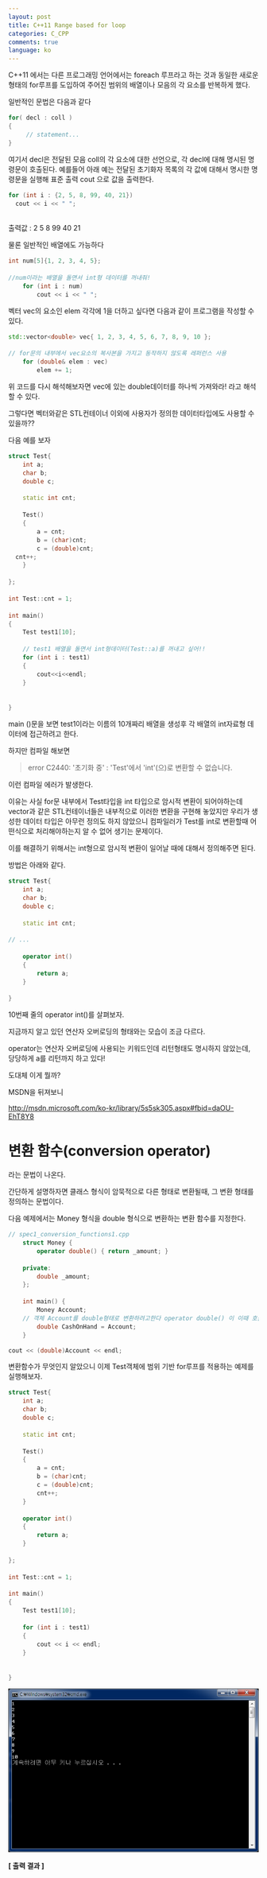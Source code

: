 ```yaml
---
layout: post
title: C++11 Range based for loop
categories: C_CPP
comments: true
language: ko
---
```


C++11 에서는 다른 프로그래밍 언어에서는 foreach 루프라고 하는 것과 동일한 새로운 형태의 for루프를 도입하여 주어진 범위의 배열이나 모음의 각 요소를 반복하게 했다.
 
일반적인 문법은 다음과 같다
 
```cpp
for( decl : coll )
{
     // statement...
}
```
 
여기서 decl은 전달된 모음 coll의 각 요소에 대한 선언으로, 각 decl에 대해 명시된 명령문이 호출된다.
예를들어 아래 예는 전달된 초기화자 목록의 각 값에 대해서 명시한 명령문을 실행해 표준 출력 cout 으로 값을 출력한다.
 
```cpp
for (int i : {2, 5, 8, 99, 40, 21})
  cout << i << " ";
 
```
출력값 :  2 5 8 99 40 21

물론 일반적인 배열에도 가능하다

``` cpp
int num[5]{1, 2, 3, 4, 5};
 
//num이라는 배열을 돌면서 int형 데이터를 꺼내줘!
    for (int i : num)              
        cout << i << " ";
```

벡터 vec의 요소인 elem 각각에 1을 더하고 싶다면 다음과 같이 프로그램을 작성할 수 있다.

```cpp
std::vector<double> vec{ 1, 2, 3, 4, 5, 6, 7, 8, 9, 10 };
 
// for문의 내부에서 vec요소의 복사본을 가지고 동작하지 않도록 레퍼런스 사용
    for (double& elem : vec)   
        elem += 1; 
```

위 코드를 다시 해석해보자면 vec에 있는 double데이터를 하나씩 가져와라! 라고 해석할 수 있다.
 
그렇다면 벡터와같은 STL컨테이너 이외에 사용자가 정의한 데이터타입에도 사용할 수 있을까??

다음 예를 보자

```cpp
struct Test{   
    int a;
    char b;
    double c;
 
    static int cnt;
 
    Test()
    {
        a = cnt;
        b = (char)cnt;
        c = (double)cnt;
  cnt++;
    }
    
};
 
int Test::cnt = 1;
 
int main()
{
    Test test1[10];
 
  	// test1 배열을 돌면서 int형데이터(Test::a)를 꺼내고 싶어!!
    for (int i : test1) 
    {
        cout<<i<<endl;
    }
 
    
}
```

main ()문을 보면
test1이라는 이름의 10개짜리 배열을 생성후
각 배열의 int자료형 데이터에 접근하려고 한다.
 
하지만 컴파일 해보면 

> error C2440: '초기화 중' : 'Test'에서 'int'(으)로 변환할 수 없습니다.

이런 컴파일 에러가 발생한다.

​이유는 사실 for문 내부에서 Test타입을 int 타입으로 암시적 변환이 되어야하는데 vector과 같은 STL컨테이너들은 내부적으로 이러한 변환을 구현해 놓았지만 우리가 생성한 데이터 타입은 아무런 정의도 하지 않았으니 컴파일러가 Test를 int로 변환할때 어떤식으로 처리해야하는지 알 수 없어 생기는 문제이다.
 
이를 해결하기 위해서는 int형으로 암시적 변환이 일어날 때에 대해서 정의해주면 된다.
 
방법은 아래와 같다.

```cpp
struct Test{
    int a;
    char b;
    double c;
 
    static int cnt;
 
// ...
 
    operator int()
    {
        return a;
    }
    
}
```

10번째 줄의 operator int()를 살펴보자.

지금까지 알고 있던 연산자 오버로딩의 형태와는 모습이 조금 다르다.

operator는 연산자 오버로딩에 사용되는 키워드인데 리턴형태도 명시하지 않았는데, 당당하게 a를 리턴까지 하고 있다!

도대체 이게 뭘까?

MSDN을 뒤져보니

<http://msdn.microsoft.com/ko-kr/library/5s5sk305.aspx#fbid=daOU-EhT8Y8>

# 변환 함수(conversion operator)
라는 문법이 나온다.

간단하게 설명하자면
클래스 형식이 암묵적으로 다른 형태로 변환될때, 그 변환 형태를 정의하는 문법이다.

다음 예제에서는 Money 형식을 double 형식으로 변환하는 변환 함수를 지정한다.

```cpp
// spec1_conversion_functions1.cpp
    struct Money {
        operator double() { return _amount; }
 
    private:
        double _amount;
    };
 
    int main() {
        Money Account;
	// 객체 Account를 double형태로 변환하려고한다 operator double() 이 이때 호출됨
        double CashOnHand = Account;  
    }
```

```cpp
cout << (double)Account << endl;
```

변환함수가 무엇인지 알았으니 이제 Test객체에 범위 기반 for루프를 적용하는 예제를 실행해보자.

```cpp
struct Test{
    int a;
    char b;
    double c;
 
    static int cnt;
 
    Test()
    {
        a = cnt;
        b = (char)cnt;
        c = (double)cnt;
        cnt++;
    }
 
    operator int()
    {
        return a;
    }
    
};
 
int Test::cnt = 1;
 
int main()
{
    Test test1[10];
 
    for (int i : test1)
    {
        cout << i << endl;
    }
 
    
}
```

![출력결과](/assets/img/foreach_res.png)

 **\[ 출력 결과 ]**


